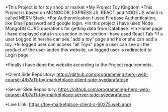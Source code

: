 *This Project is for toy shop or market
*My Project Toy Kingdom 
*This Project is based on MONGODB, EXPRESS JS, REACT and NODE JS which is called MERN Stack.
*For Authenntication I used Firebase Authentication, like Email password and google login.
*In this project i have used Node MongoDB CURD operations for getting data from Database.
*In Home page i have displayed data in six section in ine section i have used React Tab
*if a user Logged in he/she can see "add a toy" page and he or she can add a toy.
*In logged user can access "all Toys" page a user can see all the product of the user added this website, un logged user is redirected to Login page.

*Finally i have done the website according to the Project requirements.



*Client Side Repository: https://github.com/programming-hero-web-course-4/b7a11-toy-marketplace-client-side-syedarafatcse

*Server Side Repository: https://github.com/programming-hero-web-course-4/b7a11-toy-marketplace-server-side-syedarafatcse

*Live Link: https://toy-marketplace-client-s-60275.web.app/